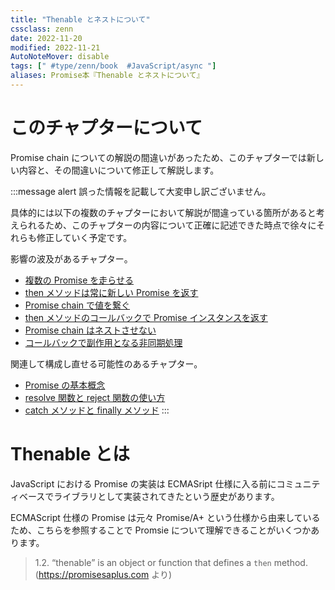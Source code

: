 ```yaml
---
title: "Thenable とネストについて"
cssclass: zenn
date: 2022-11-20
modified: 2022-11-21
AutoNoteMover: disable
tags: [" #type/zenn/book  #JavaScript/async "]
aliases: Promise本『Thenable とネストについて』
---
```


# このチャプターについて

Promise chain についての解説の間違いがあったため、このチャプターでは新しい内容と、その間違いについて修正して解説します。

:::message alert
誤った情報を記載して大変申し訳ございません。

具体的には以下の複数のチャプターにおいて解説が間違っている箇所があると考えられるため、このチャプターの内容について正確に記述できた時点で徐々にそれらも修正していく予定です。

影響の波及があるチャプター。
- [複数の Promise を走らせる](5-epasync-multiple-promises)
- [then メソッドは常に新しい Promise を返す](6-epasync-then-always-return-new-promise)
- [Promise chain で値を繋ぐ](7-epasync-pass-value-to-the-next-chain)
- [then メソッドのコールバックで Promise インスタンスを返す](8-epasync-return-promise-in-then-callback)
- [Promise chain はネストさせない](9-epasync-dont-nest-promise-chain)
- [コールバックで副作用となる非同期処理](10-epasync-dont-use-side-effect)

関連して構成し直せる可能性のあるチャプター。
- [Promise の基本概念](a-epasync-promise-basic-concept)
- [resolve 関数と reject 関数の使い方](g-epasync-resolve-reject)
- [catch メソッドと finally メソッド](h-epasync-catch-finally)
:::

# Thenable とは

JavaScript における Promise の実装は ECMASript 仕様に入る前にコミュニティベースでライブラリとして実装されてきたという歴史があります。

ECMAScript 仕様の Promise は元々 Promise/A+ という仕様から由来しているため、こちらを参照することで Promsie について理解できることがいくつかあります。

> 1.2.  “thenable” is an object or function that defines a `then` method.
> (https://promisesaplus.com より)
